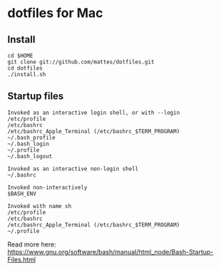 # dotfiles for Mac

## Install

```
cd $HOME
git clone git://github.com/mattes/dotfiles.git
cd dotfiles
./install.sh
```

## Startup files

```
Invoked as an interactive login shell, or with --login
/etc/profile
/etc/bashrc
/etc/bashrc_Apple_Terminal (/etc/bashrc_$TERM_PROGRAM)
~/.bash_profile
~/.bash_login
~/.profile
~/.bash_logout

Invoked as an interactive non-login shell
~/.bashrc

Invoked non-interactively
$BASH_ENV

Invoked with name sh
/etc/profile
/etc/bashrc
/etc/bashrc_Apple_Terminal (/etc/bashrc_$TERM_PROGRAM)
~/.profile
```

Read more here: https://www.gnu.org/software/bash/manual/html_node/Bash-Startup-Files.html